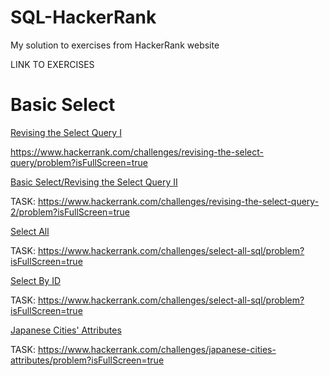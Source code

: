 # SQL-HackerRank
My solution to exercises from HackerRank website

LINK TO EXERCISES

# Basic Select
[Revising the Select Query I](<Basic Select/Revising the Select Query I.sql>)

  https://www.hackerrank.com/challenges/revising-the-select-query/problem?isFullScreen=true

[Basic Select/Revising the Select Query II](<Basic Select/Revising the Select Query II.sql>)

TASK: https://www.hackerrank.com/challenges/revising-the-select-query-2/problem?isFullScreen=true

[Select All](<Basic Select/Select All.sql>)

TASK: https://www.hackerrank.com/challenges/select-all-sql/problem?isFullScreen=true

[Select By ID](<Basic Select/Select By ID.sql>)

TASK: https://www.hackerrank.com/challenges/select-all-sql/problem?isFullScreen=true

[Japanese Cities' Attributes](<Basic Select/Japanese Cities' Attributes.sql>)

TASK: https://www.hackerrank.com/challenges/japanese-cities-attributes/problem?isFullScreen=true
